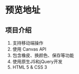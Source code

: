 # 预览地址


## 项目介绍
1. 支持移动端操作
2. 使用 Canvas API
3. 包含橡皮、换颜色、保存等功能
4. 使用原生JS和jQuery开发
5. HTML 5 & CSS 3

